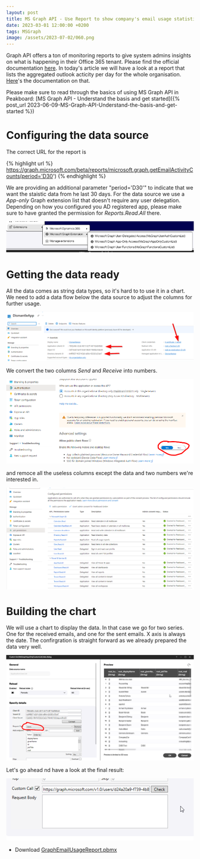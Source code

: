 ```yaml
---
layout: post
title: MS Graph API - Use Report to show company's email usage statistics
date: 2023-03-01 12:00:00 +0200
tags: MSGraph
image: /assets/2023-07-02/060.png
---
```

Graph API offers a ton of monitoring reports to give system admins insights on what is happening in their Office 365 tenant. Please find the official documentation [here](https://learn.microsoft.com/en-us/graph/api/resources/report?view=graph-rest-1.0). In today's article we will have a look at a report that lists the aggregated outlook acticity per day for the whole organisation. [Here](https://learn.microsoft.com/en-us/graph/api/reportroot-getemailactivityusercounts?view=graph-rest-1.0)'s the documentation on that. 

Please make sure to read through the basics of using MS Graph API in Peakboard: [MS Graph API - Understand the basis and get started]({% post_url 2023-06-09-MS-Graph-API-Understand-the-basis-and-get-started %})

# Configuring the data source

The correct URL for the report is 

{% highlight url %}
https://graph.microsoft.com/beta/reports/microsoft.graph.getEmailActivityCounts(period='D30')
{% endhighlight %}

We are providing an additional parameter "period='D30'" to indicate that we want the staistic data from he last 30 days.
For the data source we use a _App-only_ Graph extension list that doesn't require any user delegation. Depending on how you configured you AD registered app, please make sure to have granted the permission for _Reports.Read.All_ there.

![image](/assets/2023-06-09/010.png)

# Getting the data ready

All the data comes as string data types, so it's hard to to use it in a chart. We need to add a data flow below the data source to adjust the columns for further usage.

![image](/assets/2023-06-09/020.png)

We convert the two columns _Send_ and _Receive_ into numbers.

![image](/assets/2023-06-09/030.png)

and remoce all the useless columns except the data and two numbers we're interested in.

![image](/assets/2023-06-09/040.png)

# Building the chart

We will use a chart to display the data. In that case we go for two series. One for the received emails, and one for the sent emails. X axis is always the date.
The confirgration is straight forward as we already prepared the data very well. 

![image](/assets/2023-06-09/050.png)

Let's go ahead nd have a look at the final result:

![image](/assets/2023-06-09/060.png)

* Download [GraphEmailUsageReport.pbmx](/assets/2023-07-02/GraphEmailUsageReport.pbmx)
